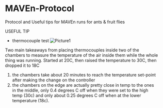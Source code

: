 # MAVEn-Protocol
Protocol and Useful tips for MAVEn runs for ants &amp; fruit flies

USEFUL TIP
- thermocouple test 
![Picture1](https://user-images.githubusercontent.com/98350318/151409179-be4744b2-6027-4531-91f6-f3ea0746ad05.jpg)



Two main takeaways from placing thermocouples inside two of the chambers to measure the temperature of the air inside them while the whole thing was running. Started at 20C, then raised the temperature to 30C, then dropped it to 18C 
1) the chambers take about 20 minutes to reach the temperature set-point after making the change on the controller
2) the chambers on the edge are actually pretty close in temp to the ones in the middle, only 0.4 degrees C off when they were set to the high temp (30c) and only about 0.25 degrees C off when at the lower temperature (18c). 
